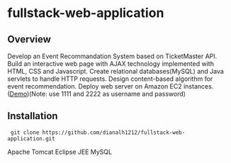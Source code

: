 # fullstack-web-application
 
## Overview
Develop an Event Recommandation System based on TicketMaster API. Build an interactive web page with AJAX technology implemented
with HTML, CSS and Javascript. Create relational databases(MySQL) and Java servlets to handle HTTP requests. Design content-based 
algorithm for event recommendation. Deploy web server on Amazon EC2 instances.([Demo](http://18.222.225.85/Jupiter/))(Note: use 1111 and 2222 as username and password)

## Installation
```
 git clone https://github.com/dianalh1212/fullstack-web-application.git
```
 Apache Tomcat
 Eclipse JEE 
 MySQL
 
 
 
